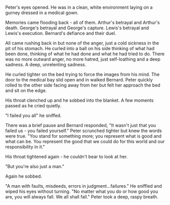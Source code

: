 Peter's eyes opened. He was in a clean, white environment laying on a gurney dressed in a medical gown.

Memories came flooding back - all of them. Arthur's betrayal and Arthur's death. George's betrayal and George's capture. Lewis's betrayal and Lewis's execution. Bernard's defiance and their duel.

All came rushing back in but none of the anger, just a cold sickness in the pit of his stomach. He curled into a ball on his side thinking of what had been done, thinking of what he had done and what he had tried to do. There was no more outward anger, no more hatred, just self-loathing and a deep sadness. A deep, unrelenting sadness.

He curled tighter on the bed trying to force the images from his mind. The door to the medical bay slid open and in walked Bernard. Peter quickly rolled to the other side facing away from her but felt her approach the bed and sit on the edge.

His throat clenched up and he sobbed into the blanket. A few moments passed as he cried quietly.

"I failed you all" he sniffed.

There was a brief pause and Bernard responded, "It wasn't just that you failed us - you failed yourself." Peter scrunched tighter but knew the words were true. "You stand for something more; you represent what is good and what can be. You represent the good that we could do for this world and our responsibility in it."

His throat tightened again - he couldn't bear to look at her.

"But you're also just a man."

Again he sobbed.

"A man with faults, misdeeds, errors in judgment...failures." He sniffled and wiped his eyes without turning. "No matter what you do or how good you are, you will always fall. We all shall fall." Peter took a deep, raspy breath.